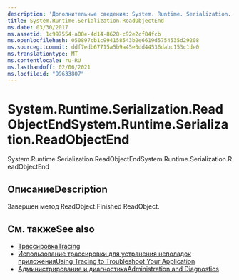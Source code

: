 ```yaml
---
description: 'Дополнительные сведения: System. Runtime. Serialization. Реадобжектенд'
title: System.Runtime.Serialization.ReadObjectEnd
ms.date: 03/30/2017
ms.assetid: 1c997554-a08e-4d14-8628-c92e2cf84fcb
ms.openlocfilehash: 050897cb1c994158543b2e6619d5754535d29208
ms.sourcegitcommit: ddf7edb67715a5b9a45e3dd44536dabc153c1de0
ms.translationtype: MT
ms.contentlocale: ru-RU
ms.lasthandoff: 02/06/2021
ms.locfileid: "99633807"
---
```

# <a name="systemruntimeserializationreadobjectend"></a><span data-ttu-id="c9959-103">System.Runtime.Serialization.ReadObjectEnd</span><span class="sxs-lookup"><span data-stu-id="c9959-103">System.Runtime.Serialization.ReadObjectEnd</span></span>

<span data-ttu-id="c9959-104">System.Runtime.Serialization.ReadObjectEnd</span><span class="sxs-lookup"><span data-stu-id="c9959-104">System.Runtime.Serialization.ReadObjectEnd</span></span>  
  
## <a name="description"></a><span data-ttu-id="c9959-105">Описание</span><span class="sxs-lookup"><span data-stu-id="c9959-105">Description</span></span>  

 <span data-ttu-id="c9959-106">Завершен метод ReadObject.</span><span class="sxs-lookup"><span data-stu-id="c9959-106">Finished ReadObject.</span></span>  
  
## <a name="see-also"></a><span data-ttu-id="c9959-107">См. также</span><span class="sxs-lookup"><span data-stu-id="c9959-107">See also</span></span>

- [<span data-ttu-id="c9959-108">Трассировка</span><span class="sxs-lookup"><span data-stu-id="c9959-108">Tracing</span></span>](index.md)
- [<span data-ttu-id="c9959-109">Использование трассировки для устранения неполадок приложения</span><span class="sxs-lookup"><span data-stu-id="c9959-109">Using Tracing to Troubleshoot Your Application</span></span>](using-tracing-to-troubleshoot-your-application.md)
- [<span data-ttu-id="c9959-110">Администрирование и диагностика</span><span class="sxs-lookup"><span data-stu-id="c9959-110">Administration and Diagnostics</span></span>](../index.md)

